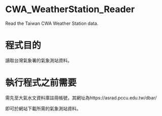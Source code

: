# CWA_WeatherStation_Reader
Read the Taiwan CWA Weather Station data.

# 程式目的
讀取台灣氣象署的氣象測站資料。

# 執行程式之前需要
需先至大氣水文資料庫註冊帳號，其網址為https://asrad.pccu.edu.tw/dbar/

即可於網站下載所需的氣象測站資料。
